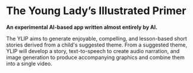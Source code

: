 # The Young Lady’s Illustrated Primer
**An experimental AI-based app written almost entirely by AI.**

The YLIP aims to generate enjoyable, compelling, and lesson-based short stories derived from a child's suggested theme. From a suggested theme, YLIP will develop a story, text-to-speech to create audio narration, and image generation to produce accompanying graphics and combine them into a single video.


